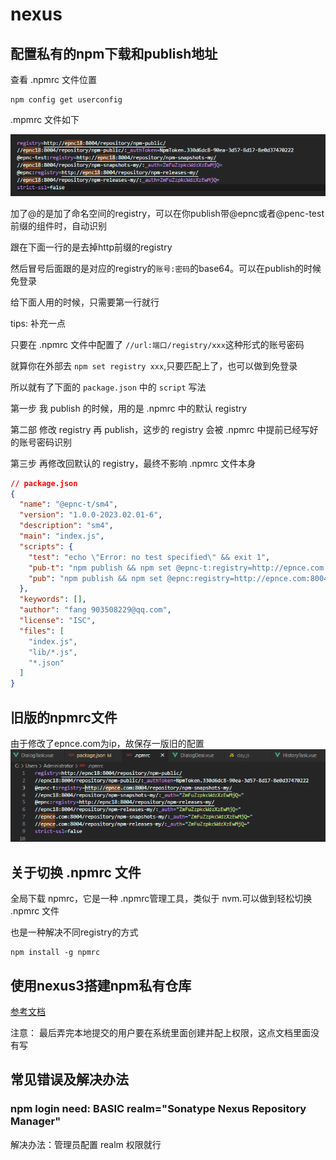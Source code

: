 # nexus
## 配置私有的npm下载和publish地址
查看 .npmrc 文件位置
```
npm config get userconfig
```
.mpmrc 文件如下

![](../../images/npmrc.png)

加了@的是加了命名空间的registry，可以在你publish带@epnc或者@penc-test前缀的组件时，自动识别

跟在下面一行的是去掉http前缀的registry

然后冒号后面跟的是对应的registry的`账号:密码`的base64。可以在publish的时候免登录

给下面人用的时候，只需要第一行就行

tips: 补充一点

只要在 .npmrc 文件中配置了 `//url:端口/registry/xxx`这种形式的账号密码

就算你在外部去 `npm set registry xxx`,只要匹配上了，也可以做到免登录

所以就有了下面的 `package.json` 中的 `script` 写法 

第一步 我 publish 的时候，用的是 .npmrc 中的默认 registry

第二部 修改 registry 再 publish，这步的 registry 会被 .npmrc 中提前已经写好的账号密码识别

第三步 再修改回默认的 registry，最终不影响 .npmrc 文件本身

```json
// package.json
{
  "name": "@epnc-t/sm4",
  "version": "1.0.0-2023.02.01-6",
  "description": "sm4",
  "main": "index.js",
  "scripts": {
    "test": "echo \"Error: no test specified\" && exit 1",
    "pub-t": "npm publish && npm set @epnc-t:registry=http://epnce.com:8004/repository/npm-snapshots-my/ && npm publish && npm set @epnc-t:registry=http://epnc18:8004/repository/npm-snapshots-my/",
    "pub": "npm publish && npm set @epnc:registry=http://epnce.com:8004/repository/npm-releases-my/ && npm publish && npm set @epnc:registry=http://epnc18:8004/repository/npm-releases-my/"
  },
  "keywords": [],
  "author": "fang 903508229@qq.com",
  "license": "ISC",
  "files": [
    "index.js",
    "lib/*.js",
    "*.json"
  ]
}
```

## 旧版的npmrc文件
由于修改了epnce.com为ip，故保存一版旧的配置
![](../../images/npmrcOld.png)

## 关于切换 .npmrc 文件
全局下载 npmrc，它是一种 .npmrc管理工具，类似于 nvm.可以做到轻松切换 .npmrc 文件

也是一种解决不同registry的方式
```
npm install -g npmrc
```

## 使用nexus3搭建npm私有仓库
[参考文档](https://blog.csdn.net/qq_37947006/article/details/122035841)

注意： 最后弄完本地提交的用户要在系统里面创建并配上权限，这点文档里面没有写

## 常见错误及解决办法
### npm login need: BASIC realm="Sonatype Nexus Repository Manager"
解决办法：管理员配置 realm 权限就行